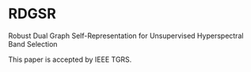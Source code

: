 # RDGSR

Robust Dual Graph Self-Representation for Unsupervised Hyperspectral Band Selection

This paper is accepted by IEEE TGRS.

